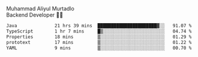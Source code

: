 Muhammad Aliyul Murtadlo
<br>
Backend Developer 👨‍💻
<br>
<!--START_SECTION:waka-->

```txt
Java              21 hrs 39 mins  ██████████████████████▓░░   91.07 %
TypeScript        1 hr 7 mins     █▒░░░░░░░░░░░░░░░░░░░░░░░   04.74 %
Properties        18 mins         ▒░░░░░░░░░░░░░░░░░░░░░░░░   01.29 %
prototext         17 mins         ▒░░░░░░░░░░░░░░░░░░░░░░░░   01.22 %
YAML              9 mins          ▒░░░░░░░░░░░░░░░░░░░░░░░░   00.70 %
```

<!--END_SECTION:waka-->
